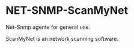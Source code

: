 # NET-SNMP-ScanMyNet

Net-Snmp agente for general use.

ScanMyNet is an network scanning software.

 
